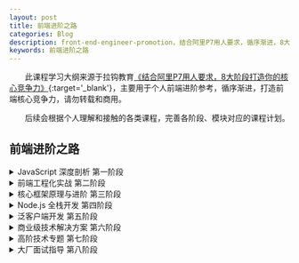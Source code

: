 ```yaml
---
layout: post
title: 前端进阶之路
categories: Blog
description: front-end-engineer-promotion，结合阿里P7用人要求，循序渐进，8大阶段打造前端核心竞争力。
keywords: 前端进阶之路
---
```


&emsp;&emsp;此课程学习大纲来源于拉钩教育[《结合阿里P7用人要求，8大阶段打造你的核心竞争力》](https://kaiwu.lagou.com/fe_enhancement.html?checkCode=73b8be28-97e2-4962-80fd-cbffb1fcd1a5&verify=d4a265b32c7897f257ed4e66892da52a&lagoufrom=noapp&sharetype=wx_friend){:target='_blank'}，主要用于个人前端进阶参考，循序渐进，打造前端核心竞争力，请勿转载和商用。        

&emsp;&emsp;后续会根据个人理解和接触的各类课程，完善各阶段、模块对应的课程计划。      

## 前端进阶之路
   
<details>
    <summary>JavaScript 深度剖析 第一阶段</summary>
    <ul>
        <details>
            <summary>ECMAScript 新特性</summary>
            <ul>
                <li>块级作用域、模板字符串</li>
                <li>JavaScript vs. ECMAScript</li>
                <li>对象与数组的解构、rest 操作符</li>
                <li>函数进阶（箭头函数、默认参数）</li>
                <li>对象和数组的扩展用法</li>
                <li>Proxy、Reflect、Map、Set、Symbol</li>
                <li>for... of、迭代器模式、生成器函数</li>
                <li>ES Modules 模块系统</li>
                <li>ES2016 - ES2020（ES7 - ES11）特性一览</li>
                <li>新特性编译工具（Babel）的使用</li>
                <li>新特性的 Polyfill：CoreJS 标准库</li>
            </ul>
        </details>
    </ul>
    <ul>
        <details>
            <summary>JavaScript 异步编程</summary>
            <ul>
                <li>JavaScript 的单线程设计</li>
                <li>同步模式和异步模式的调用差异</li>
                <li>回调函数的执行原理</li>
                <li>Promise 异步方案的使用进阶与剖析</li>
                <li>处理异步任务的任务队列和事件循环</li>
                <li>JavaScript 内部的宏任务与微任务</li>
                <li>ES 6 Generator 迭代器的异步应用</li>
                <li>使用 Async / Await 语法糖编写扁平的异步代码</li>
            </ul>
        </details>
    </ul>
    <ul>
        <details>
            <summary>TypeScript 高级编程</summary>
            <ul>
                <li>编程语言的几种不同类型系统</li>
                <li>JavaScript 自有类型系统的问题</li>
                <li>Flow 静态类型检查方案</li>
                <li>Flow 工具的配置及相关插件的使用</li>
                <li>TypeScript 基本语法</li>
                <li>TypeScript 高级特性（泛型、接口）</li>
                <li>TypeScript 内置对象标准库</li>
                <li>TypeScript 的类型声明</li>
            </ul>
        </details>
    </ul>
    <ul>
        <details>
            <summary>函数式编程范式</summary>
            <ul>
                <li>函数式编程的本质以及应用场景</li>
                <li>如何以函数式编程风格创建应用程序</li>
                <li>用简单的代码构建复杂的应用程序</li>
                <li>纯函数的定义以及为什么使用纯函数</li>
                <li>为什么消除和控制副作用如此重要</li>
                <li>柯里化、compose、高阶函数的优点</li>
                <li>不可变的数据结构</li>
                <li>常见库（Lodash、Ramda.js）</li>
            </ul>
        </details>
    </ul>
    <ul>
        <details>
            <summary>JavaScript 性能优化</summary>
            <ul>
                <li>JavaScript 中的垃圾收集</li>
                <li>JavaScript 内存管理</li>
                <li>V8 垃圾回收机制分类</li>
                <li>引用计数、标记清除、标记整理和增量标记</li>
                <li>Preformance 工具的使用及注意事项</li>
                <li>20 个代码层面的优化细节</li>
            </ul>
        </details>
    </ul>
</details>

<details>
    <summary>前端工程化实战 第二阶段</summary>
    <ul>
        <details>
            <summary>脚手架工具</summary>
            <ul>
                <li>脚手架设计思想与目标</li>
                <li>脚手架工具的本质作用</li>
                <li>常用的脚手架工具一览</li>
                <li>Yeoman 的基本使用以及自定义 Generator</li>
                <li>Yeoman Sub Generator 特性</li>
                <li>基于 Yeoman 创建适合自己的脚手架工具</li>
                <li>Plop 生成器的基本使用</li>
                <li>使用 Plop 提高项目创建同类文件的效率</li>
                <li>脚手架工作原理剖析</li>
                <li>手写一个自己的脚手架工具</li>
            </ul>
        </details>
    </ul>
    <ul>
        <details>
            <summary>自动化构建</summary>
            <ul>
                <li>如何使用自动化构建提高开发效率</li>
                <li>常用的自动化构建任务执行器</li>
                <li>npm scripts & script hooks</li>
                <li>Grunt 工具的使用及扩展开发</li>
                <li>Gulp 的使用以及任务结构</li>
                <li>基于 Gulp 创建自动化构建工作流</li>
                <li>封装独立的自动化构建工具</li>
                <li>FIS 3 的使用以及常用的扩展插件</li>
            </ul>
        </details>
    </ul>
    <ul>
        <details>
            <summary>自动化测试</summary>
            <ul>
                <li>自动化测试的主要分类：单元测试、集成测试、E2E 测试</li>
                <li>高性能应用开发所必要的性能测试与压力测试</li>
                <li>常见的自动化测试框架与自动化测试的实现原理</li>
                <li>Mocha、Jest、Enzyme、Cypress、Nightmare、Puppeteer</li>
                <li>前端项目中自动化测试的最佳实践（基础设施、公共组件的测试）</li>
            </ul>
        </details>
    </ul>
    <ul>
        <details>
            <summary>自动化部署（CI / CD）</summary>
            <ul>
                <li>持续集成与持续部署</li>
                <li>基于 GitHub / GitLab 的自动化工作流搭建</li>
                <li>常见的 CI 实践：Jenkins、GitLab CI、Travis CI、Circle CI</li>
                <li>开源项目的新选择：GitHub Actions</li>
                <li>基于常用 CI 系统实现静态 / Node 类型的项目自动部署</li>
            </ul>
        </details>
    </ul>
    <ul>
        <details>
            <summary>模块化开发与 Webpack</summary>
            <ul>
                <li>模块化标准与规范</li>
                <li>ES Modules 标准的支持情况</li>
                <li>Webpack 打包工具的基本使用</li>
                <li>Webpack 的配置详解</li>
                <li>Webpack 打包过程和打包结果分析</li>
                <li>Webpack 中资源模块的加载（Loader）</li>
                <li>如何开发一个 Webpack 的 Loader</li>
                <li>Webpack 的插件机制</li>
                <li>开发一个 Webpack 插件</li>
                <li>Webpack 周边生态（Dev Server、HMR、Proxy）</li>
                <li>Webpack 高级特性（Tree-shaking、sideEffects)</li>
                <li>Webpack 打包过程及打包结果的优化</li>
                <li>深度剖析 Webpack 实现原理（AST 语法树）</li>
                <li>其他常见的打包工具（Rollup、Parcel）</li>
            </ul>
        </details>
    </ul>
    <ul>
        <details>
            <summary>规范化标准</summary>
            <ul>
                <li>常见的代码 Lint 工具（ESLint、Stylelint）</li>
                <li>创建项目或者团队专属的 Lint 规则 / 风格</li>
                <li>通用型代码格式化工具 Prettier</li>
                <li>结合自动化工具或者 Webpack 的使用</li>
                <li>配合 Git Hook 确保源代码仓库中代码的质量</li>
                <li>结合脚手架、自动化、模块化、规范化搭现代化前端工程</li>
            </ul>
        </details>
    </ul>
</details>

<details>
    <summary>核心框架原理与进阶 第三阶段</summary>
    <ul>
        <details>
            <summary>Vue.js 原理深度剖析</summary>
            <ul>
                <li>Vue.js 框架基础回顾</li>
                <li>Vue CLI 基础设施深度解剖</li>
                <li>数据响应式实现原理分析</li>
                <li>虚拟 DOM 和 Diff 算法的实现</li>
                <li>模板编译模块的实现原理</li>
                <li>Vue Router 源码剖析</li>
            </ul>
        </details>
    </ul>
    <ul>
        <details>
            <summary>Vue.js 高级与进阶</summary>
            <ul>
                <li>封装自己的 Vue 组件库</li>
                <li>Vue 项目性能优化</li>
                <li>Vuex 数据流管理方案</li>
                <li>使用 TypeScript 开发 Vue.js 应用</li>
                <li>原生服务端渲染（SSR）的实现、同构开发</li>
                <li>Nuxt.js 集成式 SSR 框架</li>
                <li>静态站点生成（SSG）方案及 Gridsome</li>
                <li>Vue.js 3.0 设计和用法的变化以及优势</li>
                <li>Vue.js 3.0 Composition APIs</li>
                <li>Vue.js + Vue Router + Vuex + TypeScript 实战项目开发</li>
            </ul>
        </details>
    </ul>
    <ul>
        <details>
            <summary>React 设计原理解密</summary>
            <ul>
                <li>React 框架基础回顾、JSX 语法</li>
                <li>分析 Virtual-DOM 目的及实现原理</li>
                <li>React 核心算法：Fiber</li>
                <li>React 框架的设计哲学</li>
                <li>React 框架核心源码解读</li>
            </ul>
        </details>
    </ul>
    <ul>
        <details>
            <summary>React 进阶与实战</summary>
            <ul>
                <li>封装 React 自定义组件库</li>
                <li>React 组件的性能优化</li>
                <li>受控和非受控组件的选用标准</li>
                <li>React 组件的自动化测试</li>
                <li>React 16.8 Hooks 特性的使用以及实现原理分析</li>
                <li>CSS-in-JS 方案以及 emotion 库</li>
                <li>现代化 React 应用 UI 框架 Chakra-UI</li>
                <li>使用 TypeScript 开发 React 应用</li>
                <li>React 数据流方案：Redux、Mobx</li>
                <li>Redux 常用中间件以及中间件的开发</li>
                <li>原生服务端渲染（SSR）的实现、同构开发</li>
                <li>Next.js 集成式 SSR 框架</li>
                <li>静态站点生成（SSG）方案及 Gatsby 框架</li>
                <li>React + React Router + Redux + Ant Design + TypeScript 实战</li>
            </ul>
            </details>
    </ul>
    <ul>
        <details>
            <summary>Angular 企业实战开发</summary>
            <ul>
                <li>Angular 9 基础</li>
                <li>Angular 数据绑定及实现原理</li>
                <li>Angular 组件封装及父子组件通信</li>
                <li>Angular 服务模块及服务注入</li>
                <li>Angular 路由模块</li>
                <li>RxJS 响应式编程的库</li>
                <li>NgRx 状态管理工具</li>
            </ul>
        </details>
    </ul>
</details>

<details>
    <summary>Node.js 全栈开发 第四阶段</summary>
    <ul>
        <details>
            <summary>Node.js 高级编程</summary>
            <ul>
                <li>非堵塞 IO、EventLoop、事件队列</li>
                <li>CommonJS 原理解析</li>
                <li>核心模块、自定义模块、第三方模块</li>
                <li>文件系统、Buffer 对象、字符编码</li>
                <li>压缩和解压缩、加密和签名算法</li>
                <li>网络编程、TCP/IP、HTTP 服务</li>
                <li>cookie 和 session 原理</li>
                <li>多进程和集群搭建</li>
                <li>搭建反向代理服务器</li>
            </ul>
        </details>
    </ul>
    <ul>
        <details>
            <summary>NoSQL 数据库</summary>
            <ul>
                <li>NoSQL 数据库特性及优势介绍</li>
                <li>MongoDB 的安装、连接、操作</li>
                <li>mongoose 模块以及常用的操作 API</li>
                <li>Redis 快速上手以及它所适合的场景</li>
                <li>使用 Node.js 操作 Redis</li>
            </ul>
        </details>
    </ul>
    <ul>
        <details>
            <summary>GraphQL API 开发</summary>
            <ul>
                <li>基于 Koa 开发 RESTful API</li>
                <li>应用层最佳接口实践：GraphQL</li>
                <li>GraphQL 规格标准与设计优势</li>
                <li>GraphQL 快速开发库：Apollo</li>
                <li>API 鉴权标准、jsonwebtoken 模块及其相关 API</li>
                <li>Docker Compose + GitLab CI 自动化部署 Node.js 应用</li>
            </ul>
        </details>
    </ul>
    <ul>
        <details>
            <summary>企业级框架</summary>
            <ul>
                <li>Egg.js 项目架构与脚手架工具</li>
                <li>Egg.js 中间件机制、洋葱圈模型</li>
                <li>Egg.js 路由、控制器、服务</li>
                <li>Egg.js 插件机制以及插件开发</li>
                <li>Egg.js 定时任务调度</li>
                <li>Egg.js + Mongoose + Nunjucks + TypeScript 项目实战</li>
                <li>Nest.js 框架的基本概念和内部组成</li>
                <li>使用 Nest.js 框架构建高效且可伸缩的服务端应用</li>
                <li>Nest.js 面向切面编程、依赖注入的实践</li>
                <li>Adonis.js 框架介绍</li>
            </ul>
        </details>
    </ul>
</details>

<details>
    <summary>泛客户端开发 第五阶段</summary>
    <ul>
        <details>
            <summary>小程序与快应用</summary>
            <ul>
                <li>原生小程序 MINA 框架回顾</li>
                <li>基于 mpvue 框架开发小程序应用</li>
                <li>基于 mpvue 框架打包快应用和 H5</li>
                <li>京东 Taro 多端统一开发方案</li>
                <li>uni-app 多端统一开发方案</li>
            </ul>
        </details>
    </ul>
    <ul>
        <details>
            <summary>Hybrid App 开发</summary>
            <ul>
                <li>基于 WebView UI 的基础方案</li>
                <li>Cordova / Ionic 通用型混合 App 开发框架</li>
                <li>Cordova 的实现原理分析以及它的常用插件</li>
                <li>H5 配合原生 WebView 开发混合式 App</li>
                <li>通过 JSBridge 完成 H5 与 Native 的双向通讯</li>
                <li>原生 App 开发相关知识</li>
            </ul>
        </details>
    </ul>
    <ul>
        <details>
            <summary>React Native</summary>
            <ul>
                <li>React Native 开发环境搭建</li>
                <li>初始环节搭建以及相关基础配置</li>
                <li>热更新的开发体验</li>
                <li>使用 Flexbox 实现界面布局</li>
                <li>常见界面布局和长列表呈现</li>
                <li>接入第三方 Native 组件（Objective-C / Swift / Java）</li>
                <li>React Native 架构的实现原理</li>
            </ul>
        </details>
    </ul>
    <ul>
        <details>
            <summary>Flutter 原生 App 开发</summary>
            <ul>
                <li>Flutter 概述以及 Windows / macOS 环境搭建</li>
                <li>Dart 语言快速上手、包管理工具</li>
                <li>Flutter 快速上手、开发体验、路由和导航</li>
                <li>UI 开发：内置 Material Design 和 Cupertino（iOS风格）Widget</li>
                <li>常用 Widget、表单组件、布局方式</li>
                <li>数据响应：界面状态管理</li>
                <li>网络编程以及相关第三方包</li>
                <li>Native 功能和 SDK 的调用</li>
                <li>Flutter 在线课堂项目实战案例</li>
            </ul>
        </details>
    </ul>
    <ul>
        <details>
            <summary>Electron 桌面应用开发</summary>
            <ul>
                <li>Electron 运行时的基本结构分析</li>
                <li>快速上手、常用 API、基础案例</li>
                <li>主进程与渲染进程之间的差异以及相互通信</li>
                <li>常见桌面应用程序功能的实现</li>
                <li>Electron 结合 React / Vue.js 之类的前端框架</li>
                <li>Electron 应用的调试（主进程与渲染进程）以及相关工具（Spectron / Devtron）</li>
                <li>集成式打包工具（electron-builder / electron-packager / electron-forge）</li>
                <li>实战案例：模仿 Microsoft To Do</li>
            </ul>
        </details>
    </ul>
</details>

<details>
    <summary>商业级技术解决方案 第六阶段</summary>
    <ul>
        <details>
            <summary>Serverless 无服务端方案</summary>
            <ul>
                <li>BaaS / FaaS / PaaS 服务</li>
                <li>Serverless 架构与实现原理</li>
                <li>Serverless 应用场景与局限性</li>
                <li>国外常见的 Serverless 服务（ZEIT Now、Netlify）</li>
                <li>国内常见的 Serverless 服务（阿里云、腾讯云）</li>
            </ul>
        </details>
    </ul>
    <ul>
        <details>
            <summary>中途岛 / 中间层方案</summary>
            <ul>
                <li>BFF 架构的优势及常见方式</li>
                <li>基于 Node.js 的中间层架构</li>
                <li>实现更合理的前后端分离架构</li>
                <li>中间层的目标与职责</li>
                <li>后端细粒度接口聚合</li>
                <li>服务端模板渲染</li>
                <li>前端路由设计</li>
            </ul>
        </details>
    </ul>
    <ul>
        <details>
            <summary>首屏性能提升方案</summary>
            <ul>
                <li>白屏加载和首屏加载时间的区别</li>
                <li>骨架屏：渲染一些简单元素进行占位</li>
                <li>使用 PWA 开发可离线化应用</li>
                <li>客户端缓存策略</li>
                <li>利用 script 的 async 和 defer 异步加载</li>
                <li>前端资源的分块 / 按需加载</li>
            </ul>
        </details>
    </ul>
    <ul>
        <details>
            <summary>数据埋点方案</summary>
            <ul>
                <li>数据埋点的原理分析</li>
                <li>页面访问量统计</li>
                <li>功能点击量统计</li>
                <li>埋点系统的实现</li>
            </ul>
        </details>
    </ul>
    <ul>
        <details>
            <summary>长列表无限滚动方案</summary>
            <ul>
                <li>触底加载更多功能的实现</li>
                <li>长列表渲染卡顿问题的原因</li>
                <li>高性能长列表渲染的思路：虚拟列表</li>
                <li>不同框架下长列表无限滚动的实现方法</li>
                <li>高性能滚动及页面渲染优化</li>
            </ul>
        </details>
    </ul>
    <ul>
        <details>
            <summary>API 接口鉴权方案</summary>
            <ul>
                <li>JSON Web Token 方案介绍</li>
                <li>jsonwebtoken 模块及其相关 API</li>
                <li>JWT 创建与签发、解码与验证</li>
                <li>Node.js 鉴权中间件的实现</li>
                <li>Axios 统一鉴权模块</li>
                <li>React / Vue.js 框架下客户端路由鉴权</li>
            </ul>
        </details>
    </ul>
    <ul>
        <details>
            <summary>更多常见方案</summary>
            <ul>
                <li>渐进式加载方案</li>
                <li>RBAC 权限管理解决方案</li>
                <li>接口 Mock 方案</li>
                <li>OSS 云存储方案</li>
                <li>H5 直播方案</li>
                <li>多语言化方案</li>
                <li>防盗链方案</li>
                <li>CDN 加速方案</li>
            </ul>
        </details>
    </ul>
</details>

<details>
    <summary>高阶技术专题 第七阶段</summary>
    <ul>
        <details>
            <summary>微前端架构与实践</summary>
            <ul>
                <li>微前端诞生的背景和解决的问题</li>
                <li>微前端下的工程化实践</li>
                <li>如何同时支持 React / Vue.js / Angular 等不同的框架</li>
                <li>开发一个简单的微前端框架</li>
            </ul>
        </details>
    </ul>
    <ul>
        <details>
            <summary>PWA 渐进式 Web 应用</summary>
            <ul>
                <li>PWA 使用场景分析</li>
                <li>服务端 / 客户端离线缓存技术</li>
                <li>浏览器多线程环境</li>
                <li>通过 Service workers 让 PWA 离线工作</li>
                <li>ServiceWorkers 的生命周期</li>
                <li>基于 PWA 的消息推送、应用更新</li>
                <li>渐进式加载</li>
            </ul>
        </details>
    </ul>
    <ul>
        <details>
            <summary>数据可视化</summary>
            <ul>
                <li>相关知识储备：Canvas、SVG</li>
                <li>数据可视化的目标</li>
                <li>实现数据可视化的常用方式</li>
                <li>相关库：D3.js、AntV、ECharts.js</li>
            </ul>
        </details>
    </ul>
    <ul>
        <details>
            <summary>现代化 Web 101 架构剖析</summary>
            <ul>
                <li>Web 应用主流架构概览</li>
                <li>域名、DNS、负载均衡等相关概念的普及</li>
                <li>Web 应用服务端、数据库服务器</li>
                <li>缓存服务、任务队列服务</li>
                <li>云存储、CDN</li>
            </ul>
        </details>
    </ul>
    <ul>
        <details>
            <summary>Web Components</summary>
            <ul>
                <li>Custom Elements</li>
                <li>Shadow DOM</li>
                <li>HTML Templates</li>
                <li>Web Components 案例</li>
                <li>Vue 组件转换成原生组件</li>
            </ul>
        </details>
    </ul>
    <ul>
        <details>
            <summary>更多技术专题</summary>
            <ul>
                <li>CSS 预 / 后处理器（Sass、PostCSS）</li>
                <li>CSS 架构（BEM、CSS-in-JS、emotion、styled-components）</li>
                <li>移动端真机调试</li>
                <li>Web 安全专题（HTTPS、XSS / CSRF、CSP）</li>
                <li>前端应用性能专题</li>
                <li>Web Assembly</li>
            </ul>
        </details>
    </ul>
</details>

<details>
    <summary>大厂面试指导 第八阶段</summary>
    <ul>
        <details>
            <summary>Leet Code 精选题</summary>
            <ul>
                <li>常用数据结构介绍</li>
                <li>常见算法题解析</li>
                <li>常见数据结构题解析</li>
            </ul>
        </details>
    </ul>
    <ul>
        <details>
            <summary>BATJ 高频面试真题</summary>
            <ul>
                <li>BATJ 高频原理题解析</li>
                <li>BATJ 高频应用题解析</li>
            </ul>
        </details>
    </ul>
    <ul>
        <details>
            <summary>面试专项能力突击</summary>
            <ul>
                <li>一面：编程基础能力考察</li>
                <li>二面：项目经验考察</li>
                <li>三面：方案设计综合能力考察</li>
                <li>四面：HR综合软素质考察</li>
            </ul>
        </details>
    </ul>
    <ul>
        <details>
            <summary>面试过程发挥应有水平</summary>
            <ul>
                <li>学会表达：如何把硬实力表达出来</li>
                <li>扬长避短：如何表现出自己的闪光点</li>
                <li>洞悉套路：面试考察点与答题套路指导</li>
                <li>模拟训练：大厂面试官1v1模拟面试</li>
                <li>模拟面试复盘</li>
            </ul>
        </details>
    </ul>
    <ul>
        <details>
            <summary>打造一份让人无法拒绝的简历</summary>
            <ul>
                <li>高分简历模板分析</li>
                <li>打造一份高分简历的方法</li>
                <li>模拟训练：重写简历1v1指导服务</li>
            </ul>
        </details>
    </ul>
</details>
